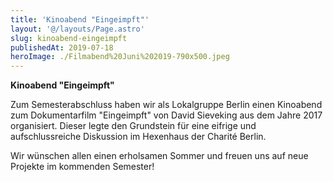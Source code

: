 ```yaml
---
title: 'Kinoabend "Eingeimpft"'
layout: '@/layouts/Page.astro'
slug: kinoabend-eingeimpft
publishedAt: 2019-07-18
heroImage: ./Filmabend%20Juni%202019-790x500.jpeg
---
```


**Kinoabend "Eingeimpft"** 

Zum Semesterabschluss haben wir als Lokalgruppe Berlin einen Kinoabend zum Dokumentarfilm "Eingeimpft" von David Sieveking aus dem Jahre 2017 organisiert. Dieser legte den Grundstein für eine eifrige und aufschlussreiche Diskussion im Hexenhaus der Charité Berlin. 

Wir wünschen allen einen erholsamen Sommer und freuen uns auf neue Projekte im kommenden Semester!